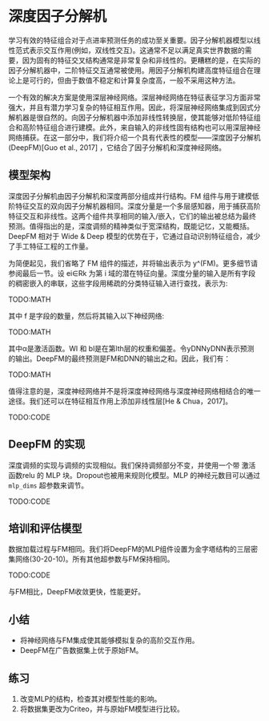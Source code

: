 

<!--
 * @version:
 * @Author:  StevenJokess https://github.com/StevenJokess
 * @Date: 2020-07-30 20:29:13
 * @LastEditors:  StevenJokess https://github.com/StevenJokess
 * @LastEditTime: 2020-08-21 18:47:16
 * @Description:MT, improve
 * @TODO::
 * @Reference:http://preview.d2l.ai/d2l-en/master/chapter_recommender-systems/deepfm.html
-->

# 深度因子分解机

学习有效的特征组合对于点进率预测任务的成功至关重要。因子分解机器模型以线性范式表示交互作用(例如，双线性交互)。这通常不足以满足真实世界数据的需要，因为固有的特征交叉结构通常是非常复杂和非线性的。更糟糕的是，在实际的因子分解机器中，二阶特征交互通常被使用。用因子分解机构建高度特征组合在理论上是可行的，但由于数值不稳定和计算复杂度高，一般不采用这种方法。

一个有效的解决方案是使用深层神经网络。深层神经网络在特征表征学习方面非常强大，并且有潜力学习复杂的特征相互作用。因此，将深层神经网络集成到因式分解机器是很自然的。向因子分解机器中添加非线性转换层，使其能够对低阶特征组合和高阶特征组合进行建模。此外，来自输入的非线性固有结构也可以用深层神经网络捕获。在这一部分中，我们将介绍一个具有代表性的模型——深度因子分解机(DeepFM)[Guo et al., 2017] ，它结合了因子分解机和深度神经网络。

## 模型架构

深度因子分解机由因子分解机和深度两部分组成并行结构。FM 组件与用于建模低阶特征交互的双向因子分解机器相同。深度分量是一个多层感知器，用于捕获高阶特征交互和非线性。这两个组件共享相同的输入/嵌入，它们的输出被总结为最终预测。值得指出的是，深度调频的精神类似于宽深结构，既能记忆，又能概括。DeepFM 相对于 Wide & Deep 模型的优势在于，它通过自动识别特征组合，减少了手工特征工程的工作量。

为简便起见，我们省略了 FM 组件的描述，并将输出表示为 y^(FM)。更多细节请参阅最后一节。设 ei∈Rk 为第 i 域的潜在特征向量。深度分量的输入是所有字段的稠密嵌入的串联，这些字段用稀疏的分类特征输入进行查找，表示为:

TODO:MATH

其中 f 是字段的数量，然后将其输入以下神经网络:

TODO:MATH

其中α是激活函数。Wl 和 bl是在第lth层的权重和偏差。令yDNNyDNN表示预测的输出。DeepFM的最终预测是FM和DNN的输出之和。因此，我们有：

TODO:MATH

值得注意的是，深度神经网络并不是将深度神经网络与深度神经网络相结合的唯一途径。我们还可以在特征相互作用上添加非线性层[He & Chua，2017]。

TODO:CODE

## DeepFM 的实现

深度调频的实现与调频的实现相似。我们保持调频部分不变，并使用一个带 激活函数relu 的 MLP 块。Dropout也被用来规则化模型。MLP 的神经元数目可以通过  `mlp_dims` 超参数来调节。

TODO:CODE

## 培训和评估模型

数据加载过程与FM相同。我们将DeepFM的MLP组件设置为金字塔结构的三层密集网络(30-20-10)。所有其他超参数与FM保持相同。

TODO:CODE

与FM相比，DeepFM收敛更快，性能更好。

## 小结

* 将神经网络与FM集成使其能够模拟复杂的高阶交互作用。
* DeepFM在广告数据集上优于原始FM。

## 练习

1. 改变MLP的结构，检查其对模型性能的影响。
1. 将数据集更改为Criteo，并与原始FM模型进行比较。
